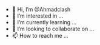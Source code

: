- 👋 Hi, I’m @Ahmadclash
- 👀 I’m interested in ...
- 🌱 I’m currently learning ...
- 💞️ I’m looking to collaborate on ...
- 📫 How to reach me ...

<!---
Ahmadclash/Ahmadclash is a ✨ special ✨ repository because its `README.md` (this file) appears on your GitHub profile.
You can click the Preview link to take a look at your changes.
--->
